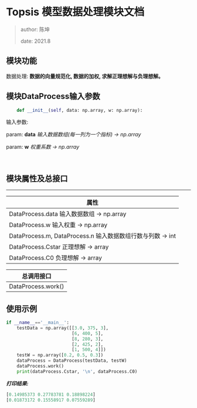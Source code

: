 # Topsis 模型数据处理模块文档



> author: 陈坤
>
> date: 2021.8
## 模块功能

数据处理: **数据的向量规范化, 数据的加权, 求解正理想解与负理想解。**




## 模块DataProcess输入参数
```python
    def __init__(self, data: np.array, w: np.array):
```
输入参数:

param: **data**  *输入数据数组(每一列为一个指标) -> np.array*

param: **w**  *权重系数 -> np.array*

​        

## 模块属性及总接口

---

|属性|
|---|
|DataProcess.data 输入数据数组 -> np.array|
|DataProcess.w 输入权重 -> np.array|
|DataProcess.m, DataProcess.n 输入数据数组行数与列数 -> int|
|DataProcess.Cstar 正理想解 -> array|
|DataProcess.C0 负理想解 -> array|

|总调用接口|
|---|
|DataProcess.work()|



## 使用示例

```python
if __name__=='__main__':
    testData = np.array([[3.0, 375, 3],
                         [6, 400, 5],
                         [8, 280, 3],
                         [2, 425, 2],
                         [1, 500, 4]])
    testW = np.array([0.2, 0.5, 0.3])
    dataProcess = DataProcess(testData, testW)
    dataProcess.work()
    print(dataProcess.Cstar, '\n', dataProcess.C0)

```
***打印结果:***
```python
[0.14985373 0.27783781 0.18898224] 
[0.01873172 0.15558917 0.07559289]
```

